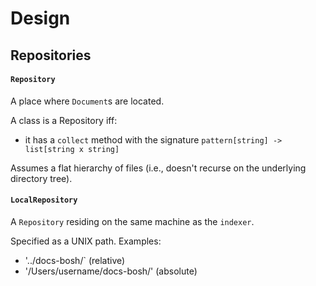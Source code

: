 # Design

## Repositories

#### `Repository`

A place where `Document`s are located.

A class is a Repository iff:

* it has a `collect` method with the signature `pattern[string] -> list[string x string]`

Assumes a flat hierarchy of files (i.e., doesn't recurse on the underlying directory tree).


#### `LocalRepository`

A `Repository` residing on the same machine as the `indexer`.

Specified as a UNIX path. Examples:

* '../docs-bosh/` (relative)
* '/Users/username/docs-bosh/' (absolute)

